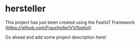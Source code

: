# hersteller

This project has just been created using the FastIoT Framework (https://github.com/FraunhoferIVV/fastiot)

Go ahead and add some project description here!